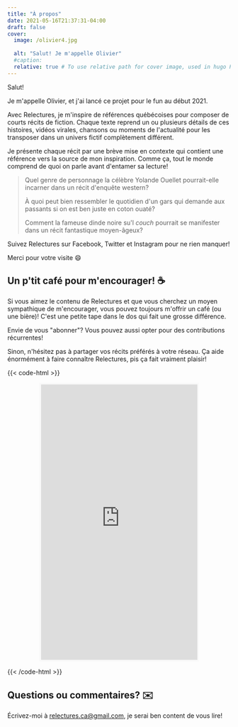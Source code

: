 ```yaml
---
title: "À propos"
date: 2021-05-16T21:37:31-04:00
draft: false
cover:
  image: /olivier4.jpg
  
  alt: "Salut! Je m'appelle Olivier"
  #caption: 
  relative: true # To use relative path for cover image, used in hugo Page-bundles
---
```


Salut!

Je m'appelle Olivier, et j'ai lancé ce projet pour le fun au début 2021.

Avec Relectures, je m'inspire de références québécoises pour composer de courts récits de fiction. Chaque texte reprend un ou plusieurs détails de ces histoires, vidéos virales, chansons ou moments de l'actualité pour les transposer dans un univers fictif complètement différent.

Je présente chaque récit par une brève mise en contexte qui contient une référence vers la source de mon inspiration. Comme ça, tout le monde comprend de quoi on parle avant d'entamer sa lecture!

> Quel genre de personnage la célèbre Yolande Ouellet pourrait-elle incarner dans un récit d'enquête western?
>
> À quoi peut bien ressembler le quotidien d'un gars qui demande aux passants si on est ben juste en coton ouaté? 
>
> Comment la fameuse dinde noire su'l _couch_ pourrait se manifester dans un récit fantastique moyen-âgeux?

Suivez Relectures sur Facebook, Twitter et Instagram pour ne rien manquer!

Merci pour votre visite :smile:

## Un p'tit café pour m'encourager! :coffee:
Si vous aimez le contenu de Relectures et que vous cherchez un moyen sympathique de m'encourager, vous pouvez toujours m'offrir un café (ou une bière)! C'est une petite tape dans le dos qui fait une grosse différence.

Envie de vous "abonner"? Vous pouvez aussi opter pour des contributions récurrentes!

Sinon, n'hésitez pas à partager vos récits préférés à votre réseau. Ça aide énormément à faire connaître Relectures, pis ça fait vraiment plaisir!

{{< code-html >}}
<p align="center"><iframe src='https://ko-fi.com/relectures/?hidefeed=true&widget=true&embed=true&preview=true' style='border:none;width:70%;padding:4px;background:#f9f9f9;' display='block'
    border-style='none' height='620' title='relectures'></iframe></p>
{{< /code-html >}}

## Questions ou commentaires? :envelope:
Écrivez-moi à [relectures.ca@gmail.com](mailto:relectures.ca@gmail.com), je serai ben content de vous lire!
